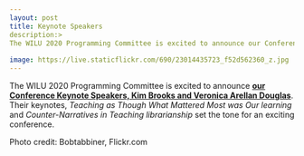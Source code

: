```yaml
---
layout: post
title: Keynote Speakers
description:>
The WILU 2020 Programming Committee is excited to announce our Conference Keynote Speakers
 
image: https://live.staticflickr.com/690/23014435723_f52d562360_z.jpg
---
```

The WILU 2020 Programming Committee is excited to announce
**[our Conference Keynote Speakers, Kim Brooks and Veronica Arellan Douglas](https://wilu-conference.github.io/program/)**. Their keynotes, *Teaching as Though What Mattered Most was Our learning* and *Counter-Narratives in Teaching librarianship* set the tone for an exciting conference.


Photo credit: Bobtabbiner, Flickr.com

